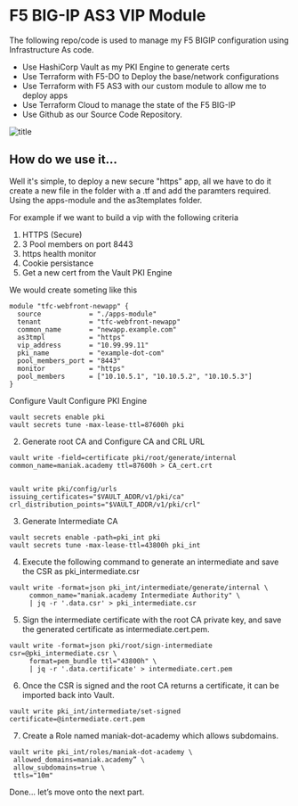 # F5 BIG-IP AS3 VIP Module 
The following repo/code is used to manage my F5 BIGIP configuration using Infrastructure As code.

* Use HashiCorp Vault as my PKI Engine to generate certs
* Use Terraform with F5-DO to Deploy the base/network configurations
* Use Terraform with F5 AS3 with our custom module to allow me to deploy apps
* Use Terraform Cloud to manage the state of the F5 BIG-IP
* Use Github as our Source Code Repository.

![title](./images/image.png)

## How do we use it...
Well it's simple, to deploy a new secure "https" app, all we have to do it create a new file  in the folder with a .tf and add the paramters required. Using the apps-module and the as3templates folder.

For example if we want to build a vip with the following criteria
1. HTTPS (Secure)
2. 3 Pool members on port 8443
3. https health monitor
4. Cookie persistance
5. Get a new cert from the Vault PKI Engine 

We would create someting like this 

```
module "tfc-webfront-newapp" {
  source            = "./apps-module"
  tenant            = "tfc-webfront-newapp"
  common_name       = "newapp.example.com"
  as3tmpl           = "https"
  vip_address       = "10.99.99.11"
  pki_name          = "example-dot-com"
  pool_members_port = "8443"
  monitor           = "https"
  pool_members      = ["10.10.5.1", "10.10.5.2", "10.10.5.3"]
}
```



Configure Vault
Configure PKI Engine

```
vault secrets enable pki
vault secrets tune -max-lease-ttl=87600h pki
```

2. Generate root CA and Configure CA and CRL URL


```
vault write -field=certificate pki/root/generate/internal common_name=maniak.academy ttl=87600h > CA_cert.crt

     
vault write pki/config/urls issuing_certificates="$VAULT_ADDR/v1/pki/ca" crl_distribution_points="$VAULT_ADDR/v1/pki/crl"
```


3. Generate Intermediate CA

```
vault secrets enable -path=pki_int pki
vault secrets tune -max-lease-ttl=43800h pki_int
```

4. Execute the following command to generate an intermediate and save the CSR as pki_intermediate.csr

```
vault write -format=json pki_int/intermediate/generate/internal \
     common_name="maniak.academy Intermediate Authority" \
     | jq -r '.data.csr' > pki_intermediate.csr
```

5. Sign the intermediate certificate with the root CA private key, and save the generated certificate as intermediate.cert.pem.

```
vault write -format=json pki/root/sign-intermediate csr=@pki_intermediate.csr \
     format=pem_bundle ttl="43800h" \
     | jq -r '.data.certificate' > intermediate.cert.pem
```

6. Once the CSR is signed and the root CA returns a certificate, it can be imported back into Vault.

```
vault write pki_int/intermediate/set-signed certificate=@intermediate.cert.pem
```

7. Create a Role named maniak-dot-academy which allows subdomains.

```
vault write pki_int/roles/maniak-dot-academy \
 allowed_domains=maniak.academy” \
 allow_subdomains=true \
 ttls="10m" 

```


Done… let’s move onto the next part.